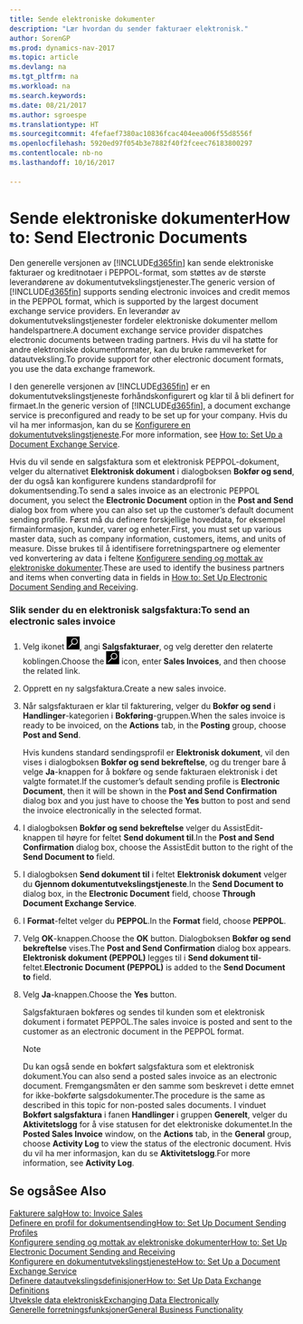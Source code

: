 ```yaml
---
title: Sende elektroniske dokumenter
description: "Lær hvordan du sender fakturaer elektronisk."
author: SorenGP
ms.prod: dynamics-nav-2017
ms.topic: article
ms.devlang: na
ms.tgt_pltfrm: na
ms.workload: na
ms.search.keywords: 
ms.date: 08/21/2017
ms.author: sgroespe
ms.translationtype: HT
ms.sourcegitcommit: 4fefaef7380ac10836fcac404eea006f55d8556f
ms.openlocfilehash: 5920ed97f054b3e7882f40f2fceec76183800297
ms.contentlocale: nb-no
ms.lasthandoff: 10/16/2017

---
```

# <a name="how-to-send-electronic-documents"></a><span data-ttu-id="f8398-103">Sende elektroniske dokumenter</span><span class="sxs-lookup"><span data-stu-id="f8398-103">How to: Send Electronic Documents</span></span>
<span data-ttu-id="f8398-104">Den generelle versjonen av [!INCLUDE[d365fin](includes/d365fin_md.md)] kan sende elektroniske fakturaer og kreditnotaer i PEPPOL-format, som støttes av de største leverandørene av dokumentutvekslingstjenester.</span><span class="sxs-lookup"><span data-stu-id="f8398-104">The generic version of [!INCLUDE[d365fin](includes/d365fin_md.md)] supports sending electronic invoices and credit memos in the PEPPOL format, which is supported by the largest document exchange service providers.</span></span> <span data-ttu-id="f8398-105">En leverandør av dokumentutvekslingstjenester fordeler elektroniske dokumenter mellom handelspartnere.</span><span class="sxs-lookup"><span data-stu-id="f8398-105">A document exchange service provider dispatches electronic documents between trading partners.</span></span> <span data-ttu-id="f8398-106">Hvis du vil ha støtte for andre elektroniske dokumentformater, kan du bruke rammeverket for datautveksling.</span><span class="sxs-lookup"><span data-stu-id="f8398-106">To provide support for other electronic document formats, you use the data exchange framework.</span></span>  

 <span data-ttu-id="f8398-107">I den generelle versjonen av [!INCLUDE[d365fin](includes/d365fin_md.md)] er en dokumentutvekslingstjeneste forhåndskonfigurert og klar til å bli definert for firmaet.</span><span class="sxs-lookup"><span data-stu-id="f8398-107">In the generic version of [!INCLUDE[d365fin](includes/d365fin_md.md)], a document exchange service is preconfigured and ready to be set up for your company.</span></span> <span data-ttu-id="f8398-108">Hvis du vil ha mer informasjon, kan du se [Konfigurere en dokumentutvekslingstjeneste](across-how-to-set-up-a-document-exchange-service.md).</span><span class="sxs-lookup"><span data-stu-id="f8398-108">For more information, see [How to: Set Up a Document Exchange Service](across-how-to-set-up-a-document-exchange-service.md).</span></span>  

 <span data-ttu-id="f8398-109">Hvis du vil sende en salgsfaktura som et elektronisk PEPPOL-dokument, velger du alternativet **Elektronisk dokument** i dialogboksen **Bokfør og send**, der du også kan konfigurere kundens standardprofil for dokumentsending.</span><span class="sxs-lookup"><span data-stu-id="f8398-109">To send a sales invoice as an electronic PEPPOL document, you select the **Electronic Document** option in the **Post and Send** dialog box from where you can also set up the customer’s default document sending profile.</span></span> <span data-ttu-id="f8398-110">Først må du definere forskjellige hoveddata, for eksempel firmainformasjon, kunder, varer og enheter.</span><span class="sxs-lookup"><span data-stu-id="f8398-110">First, you must set up various master data, such as company information, customers, items, and units of measure.</span></span> <span data-ttu-id="f8398-111">Disse brukes til å identifisere forretningspartnere og elementer ved konvertering av data i feltene [Konfigurere sending og mottak av elektroniske dokumenter](across-how-to-set-up-electronic-document-sending-and-receiving.md).</span><span class="sxs-lookup"><span data-stu-id="f8398-111">These are used to identify the business partners and items when converting data in fields in [How to: Set Up Electronic Document Sending and Receiving](across-how-to-set-up-electronic-document-sending-and-receiving.md).</span></span>  

### <a name="to-send-an-electronic-sales-invoice"></a><span data-ttu-id="f8398-112">Slik sender du en elektronisk salgsfaktura:</span><span class="sxs-lookup"><span data-stu-id="f8398-112">To send an electronic sales invoice</span></span>  

1.  <span data-ttu-id="f8398-113">Velg ikonet ![Søk etter side eller rapport](media/ui-search/search_small.png "Søk etter side eller rapport"), angi **Salgsfakturaer**, og velg deretter den relaterte koblingen.</span><span class="sxs-lookup"><span data-stu-id="f8398-113">Choose the ![Search for Page or Report](media/ui-search/search_small.png "Search for Page or Report icon") icon, enter **Sales Invoices**, and then choose the related link.</span></span>  

2.  <span data-ttu-id="f8398-114">Opprett en ny salgsfaktura.</span><span class="sxs-lookup"><span data-stu-id="f8398-114">Create a new sales invoice.</span></span>  

3.  <span data-ttu-id="f8398-115">Når salgsfakturaen er klar til fakturering, velger du **Bokfør og send** i **Handlinger**-kategorien i **Bokføring**-gruppen.</span><span class="sxs-lookup"><span data-stu-id="f8398-115">When the sales invoice is ready to be invoiced, on the **Actions** tab, in the **Posting** group, choose **Post and Send**.</span></span>  

     <span data-ttu-id="f8398-116">Hvis kundens standard sendingsprofil er **Elektronisk dokument**, vil den vises i dialogboksen **Bokfør og send bekreftelse**, og du trenger bare å velge **Ja**-knappen for å bokføre og sende fakturaen elektronisk i det valgte formatet.</span><span class="sxs-lookup"><span data-stu-id="f8398-116">If the customer’s default sending profile is **Electronic Document**, then it will be shown in the **Post and Send Confirmation** dialog box and you just have to choose the **Yes** button to post and send the invoice electronically in the selected format.</span></span>  

4.  <span data-ttu-id="f8398-117">I dialogboksen **Bokfør og send bekreftelse** velger du AssistEdit-knappen til høyre for feltet **Send dokument til**.</span><span class="sxs-lookup"><span data-stu-id="f8398-117">In the **Post and Send Confirmation** dialog box, choose the AssistEdit button to the right of the **Send Document to** field.</span></span>  

5.  <span data-ttu-id="f8398-118">I dialogboksen **Send dokument til** i feltet **Elektronisk dokument** velger du **Gjennom dokumentutvekslingstjeneste**.</span><span class="sxs-lookup"><span data-stu-id="f8398-118">In the **Send Document to** dialog box, in the **Electronic Document** field, choose **Through Document Exchange Service**.</span></span>  

6.  <span data-ttu-id="f8398-119">I **Format**-feltet velger du **PEPPOL**.</span><span class="sxs-lookup"><span data-stu-id="f8398-119">In the **Format** field, choose **PEPPOL**.</span></span>  

7.  <span data-ttu-id="f8398-120">Velg **OK**-knappen.</span><span class="sxs-lookup"><span data-stu-id="f8398-120">Choose the **OK** button.</span></span> <span data-ttu-id="f8398-121">Dialogboksen **Bokfør og send bekreftelse** vises.</span><span class="sxs-lookup"><span data-stu-id="f8398-121">The **Post and Send Confirmation** dialog box appears.</span></span> <span data-ttu-id="f8398-122">**Elektronisk dokument (PEPPOL)** legges til i **Send dokument til**-feltet.</span><span class="sxs-lookup"><span data-stu-id="f8398-122">**Electronic Document (PEPPOL)** is added to the **Send Document to** field.</span></span>  

8.  <span data-ttu-id="f8398-123">Velg **Ja**-knappen.</span><span class="sxs-lookup"><span data-stu-id="f8398-123">Choose the **Yes** button.</span></span>  

     <span data-ttu-id="f8398-124">Salgsfakturaen bokføres og sendes til kunden som et elektronisk dokument i formatet PEPPOL.</span><span class="sxs-lookup"><span data-stu-id="f8398-124">The sales invoice is posted and sent to the customer as an electronic document in the PEPPOL format.</span></span>  

    > [!NOTE]  
    >  <span data-ttu-id="f8398-125">Du kan også sende en bokført salgsfaktura som et elektronisk dokument.</span><span class="sxs-lookup"><span data-stu-id="f8398-125">You can also send a posted sales invoice as an electronic document.</span></span> <span data-ttu-id="f8398-126">Fremgangsmåten er den samme som beskrevet i dette emnet for ikke-bokførte salgsdokumenter.</span><span class="sxs-lookup"><span data-stu-id="f8398-126">The procedure is the same as described in this topic for non-posted sales documents.</span></span> <span data-ttu-id="f8398-127">I vinduet **Bokført salgsfaktura** i fanen **Handlinger** i gruppen **Generelt**, velger du **Aktivitetslogg** for å vise statusen for det elektroniske dokumentet.</span><span class="sxs-lookup"><span data-stu-id="f8398-127">In the **Posted Sales Invoice** window, on the **Actions** tab, in the **General** group, choose **Activity Log** to view the status of the electronic document.</span></span> <span data-ttu-id="f8398-128">Hvis du vil ha mer informasjon, kan du se **Aktivitetslogg**.</span><span class="sxs-lookup"><span data-stu-id="f8398-128">For more information, see **Activity Log**.</span></span>  

## <a name="see-also"></a><span data-ttu-id="f8398-129">Se også</span><span class="sxs-lookup"><span data-stu-id="f8398-129">See Also</span></span>  
[<span data-ttu-id="f8398-130">Fakturere salg</span><span class="sxs-lookup"><span data-stu-id="f8398-130">How to: Invoice Sales</span></span>](sales-how-invoice-sales.md)  
[<span data-ttu-id="f8398-131">Definere en profil for dokumentsending</span><span class="sxs-lookup"><span data-stu-id="f8398-131">How to: Set Up Document Sending Profiles</span></span>](sales-how-setup-document-send-profiles.md)  
[<span data-ttu-id="f8398-132">Konfigurere sending og mottak av elektroniske dokumenter</span><span class="sxs-lookup"><span data-stu-id="f8398-132">How to: Set Up Electronic Document Sending and Receiving</span></span>](across-how-to-set-up-electronic-document-sending-and-receiving.md)  
[<span data-ttu-id="f8398-133">Konfigurere en dokumentutvekslingstjeneste</span><span class="sxs-lookup"><span data-stu-id="f8398-133">How to: Set Up a Document Exchange Service</span></span>](across-how-to-set-up-a-document-exchange-service.md)  
[<span data-ttu-id="f8398-134">Definere datautvekslingsdefinisjoner</span><span class="sxs-lookup"><span data-stu-id="f8398-134">How to: Set Up Data Exchange Definitions</span></span>](across-how-to-set-up-data-exchange-definitions.md)  
[<span data-ttu-id="f8398-135">Utveksle data elektronisk</span><span class="sxs-lookup"><span data-stu-id="f8398-135">Exchanging Data Electronically</span></span>](across-data-exchange.md)  
[<span data-ttu-id="f8398-136">Generelle forretningsfunksjoner</span><span class="sxs-lookup"><span data-stu-id="f8398-136">General Business Functionality</span></span>](ui-across-business-areas.md)  

